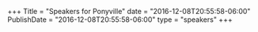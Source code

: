 +++
Title = "Speakers for Ponyville"
date = "2016-12-08T20:55:58-06:00"
PublishDate = "2016-12-08T20:55:58-06:00"
type = "speakers"
+++
